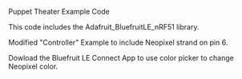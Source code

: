 Puppet Theater Example Code

This code includes the Adafruit_BluefruitLE_nRF51 library.

Modified "Controller" Example to include Neopixel strand on pin 6. 

Dowload the Bluefruit LE Connect App to use color picker to change Neopixel color.
